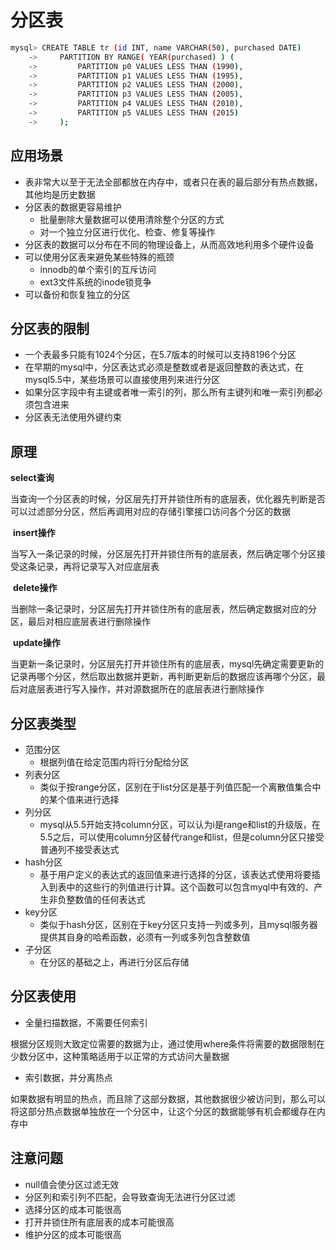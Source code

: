 # 分区表

```sh
mysql> CREATE TABLE tr (id INT, name VARCHAR(50), purchased DATE)
    ->     PARTITION BY RANGE( YEAR(purchased) ) (
    ->         PARTITION p0 VALUES LESS THAN (1990),
    ->         PARTITION p1 VALUES LESS THAN (1995),
    ->         PARTITION p2 VALUES LESS THAN (2000),
    ->         PARTITION p3 VALUES LESS THAN (2005),
    ->         PARTITION p4 VALUES LESS THAN (2010),
    ->         PARTITION p5 VALUES LESS THAN (2015)
    ->     );
```

## 应用场景

- 表非常大以至于无法全部都放在内存中，或者只在表的最后部分有热点数据，其他均是历史数据
- 分区表的数据更容易维护
	- 批量删除大量数据可以使用清除整个分区的方式
	- 对一个独立分区进行优化、检查、修复等操作
- 分区表的数据可以分布在不同的物理设备上，从而高效地利用多个硬件设备
- 可以使用分区表来避免某些特殊的瓶颈
	- innodb的单个索引的互斥访问
	- ext3文件系统的inode锁竞争
- 可以备份和恢复独立的分区

## 分区表的限制

- 一个表最多只能有1024个分区，在5.7版本的时候可以支持8196个分区
- 在早期的mysql中，分区表达式必须是整数或者是返回整数的表达式，在mysql5.5中，某些场景可以直接使用列来进行分区
- 如果分区字段中有主键或者唯一索引的列，那么所有主键列和唯一索引列都必须包含进来
- 分区表无法使用外键约束

## 原理

**select查询**

​		当查询一个分区表的时候，分区层先打开并锁住所有的底层表，优化器先判断是否可以过滤部分分区，然后再调用对应的存储引擎接口访问各个分区的数据

​		**insert操作**

​		当写入一条记录的时候，分区层先打开并锁住所有的底层表，然后确定哪个分区接受这条记录，再将记录写入对应底层表

​		**delete操作**

​		当删除一条记录时，分区层先打开并锁住所有的底层表，然后确定数据对应的分区，最后对相应底层表进行删除操作

​		**update操作**

​		当更新一条记录时，分区层先打开并锁住所有的底层表，mysql先确定需要更新的记录再哪个分区，然后取出数据并更新，再判断更新后的数据应该再哪个分区，最后对底层表进行写入操作，并对源数据所在的底层表进行删除操作

## 分区表类型

- 范围分区
  - 根据列值在给定范围内将行分配给分区
- 列表分区
  - 类似于按range分区，区别在于list分区是基于列值匹配一个离散值集合中的某个值来进行选择
- 列分区
  - mysql从5.5开始支持column分区，可以认为i是range和list的升级版，在5.5之后，可以使用column分区替代range和list，但是column分区只接受普通列不接受表达式
- hash分区
  - 基于用户定义的表达式的返回值来进行选择的分区，该表达式使用将要插入到表中的这些行的列值进行计算。这个函数可以包含myql中有效的、产生非负整数值的任何表达式
- key分区
  - 类似于hash分区，区别在于key分区只支持一列或多列，且mysql服务器提供其自身的哈希函数，必须有一列或多列包含整数值
- 子分区
  - 在分区的基础之上，再进行分区后存储

## 分区表使用

- 全量扫描数据，不需要任何索引

根据分区规则大致定位需要的数据为止，通过使用where条件将需要的数据限制在少数分区中，这种策略适用于以正常的方式访问大量数据

- 索引数据，并分离热点

如果数据有明显的热点，而且除了这部分数据，其他数据很少被访问到，那么可以将这部分热点数据单独放在一个分区中，让这个分区的数据能够有机会都缓存在内存中

## 注意问题

- null值会使分区过滤无效
- 分区列和索引列不匹配，会导致查询无法进行分区过滤
- 选择分区的成本可能很高
- 打开并锁住所有底层表的成本可能很高
- 维护分区的成本可能很高